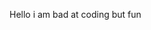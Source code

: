 Hello i am bad at coding but fun

<!---
NeoDarkless/NeoDarkless is a ✨ special ✨ repository because its `README.md` (this file) appears on your GitHub profile.
You can click the Preview link to take a look at your changes.
--->

